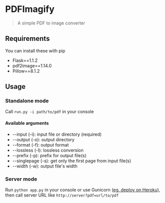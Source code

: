 # PDFImagify

> A simple PDF to image converter

## Requirements

You can install these with pip

- Flask==1.1.2
- pdf2image==1.14.0
- Pillow==8.1.2

## Usage

### Standalone mode

Call `run.py -i path/to/pdf` in your console

#### Available arguments

- --input (-i): input file or directory (required)
- --output (-o): output directory
- --format (-f): output format
- --lossless (-l): lossless conversion
- --prefix (-p): prefix for output file(s)
- --singlepage (-s): get only the first page from input file(s)
- --width (-w): output file's width

### Server mode

Run `python app.py` in your console or use Gunicorn ([eg. deploy on Heroku](https://devcenter.heroku.com/articles/python-gunicorn)), then call server URL like `http://server?pdf=url/to/pdf`
